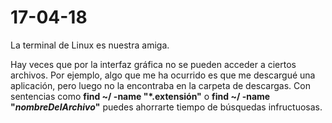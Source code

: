 # 17-04-18 
La terminal de Linux es nuestra amiga.

Hay veces que por la interfaz gráfica no se pueden acceder a ciertos archivos. Por ejemplo, algo que me ha ocurrido es que me descargué una aplicación, pero luego no la encontraba en la carpeta de descargas. Con sentencias como **find ~/ -name "*.extensión"** o **find ~/ -name "*nombreDelArchivo*"** puedes ahorrarte tiempo de búsquedas infructuosas. 
